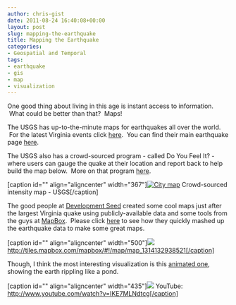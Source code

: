 ```yaml
---
author: chris-gist
date: 2011-08-24 16:40:08+00:00
layout: post
slug: mapping-the-earthquake
title: Mapping the Earthquake
categories:
- Geospatial and Temporal
tags:
- earthquake
- gis
- map
- visualization
---
```


One good thing about living in this age is instant access to information.  What could be better than that?  Maps!

The USGS has up-to-the-minute maps for earthquakes all over the world.  For the latest Virginia events click [here](http://earthquake.usgs.gov/earthquakes/recenteqsus/Maps/US2/37.39.-79.-77.php).  You can find their main earthquake page [here](http://earthquake.usgs.gov/earthquakes/).

The USGS also has a crowd-sourced program - called Do You Feel It? - where users can gauge the quake at their location and report back to help build the map below.  More on that program [here](http://earthquake.usgs.gov/earthquakes/dyfi/).

[caption id="" align="aligncenter" width="367"][![City map](http://earthquake.usgs.gov/earthquakes/dyfi/events/se/082311a/us/se082311a_ciim.jpg)](http://earthquake.usgs.gov/earthquakes/dyfi/events/se/082311a/us/index.html) Crowd-sourced intensity map - USGS[/caption]

The good people at [Development Seed](http://developmentseed.org/) created some cool maps just after the largest Virginia quake using publicly-available data and some tools from the guys at [MapBox](http://mapbox.com/).  Please click [here](http://developmentseed.org/blog/2011/aug/23/map-todays-east-cost-earthquake-available-mapbox) to see how they quickly mashed up the earthquake data to make some great maps.

[caption id="" align="aligncenter" width="500"][![](http://farm7.static.flickr.com/6202/6074536202_f060ba45dc.jpg)](http://tiles.mapbox.com/mapbox/#!/map/map_1314132938521) http://tiles.mapbox.com/mapbox/#!/map/map_1314132938521[/caption]



Though, I think the most interesting visualization is this [animated one](http://youtu.be/IKE7MLNdtcg), showing the earth rippling like a pond.



[caption id="" align="aligncenter" width="435"][![](http://www.scholarslab.org/wp-content/uploads/2011/08/earthquakeWave.png)](http://www.youtube.com/watch?v=IKE7MLNdtcg) YouTube: http://www.youtube.com/watch?v=IKE7MLNdtcg[/caption]
